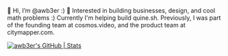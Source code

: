 👋 Hi, I’m @awb3er :)
🌱 Interested in building businesses, design, and cool math problems :)
Currently I'm helping build quine.sh.
Previously, I was part of the founding team at cosmos.video, and the product team at citymapper.com.
  
[![awb3er's GitHub | Stats](https://stats.quine.sh/awb3er/github?theme=dark)](https://quine.sh?utm_source=widgets&utm_campaign=awb3er)
